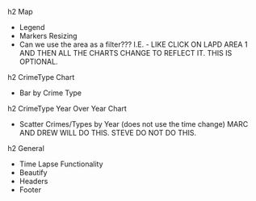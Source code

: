 h2 Map
* Legend
* Markers Resizing
* Can we use the area as a filter???  I.E. - LIKE CLICK ON LAPD AREA 1 AND THEN ALL THE CHARTS CHANGE TO REFLECT IT.  THIS IS OPTIONAL.

h2 CrimeType Chart
* Bar by Crime Type

h2 CrimeType Year Over Year Chart
* Scatter Crimes/Types by Year (does not use the time change) MARC AND DREW WILL DO THIS.  STEVE DO NOT DO THIS.


h2 General
* Time Lapse Functionality
* Beautify
* Headers
* Footer
